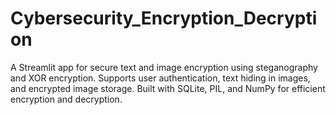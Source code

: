# Cybersecurity_Encryption_Decryption
A Streamlit app for secure text and image encryption using steganography and XOR encryption. Supports user authentication, text hiding in images, and encrypted image storage. Built with SQLite, PIL, and NumPy for efficient encryption and decryption.
